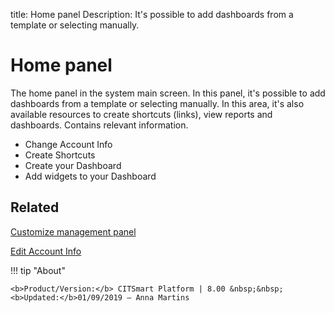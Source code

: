 title: Home panel
Description: It's possible to add dashboards from a template or selecting manually.
# Home panel

The home panel in the system main screen. In this panel, it's possible to
add dashboards from a template or selecting manually. In this area, it's also
available resources to create shortcuts (links), view reports and dashboards. Contains relevant information.

* Change Account Info
* Create Shortcuts
* Create your Dashboard
* Add widgets to your Dashboard


Related
-------

[Customize management panel][1]

[Edit Account Info][2]

!!! tip "About"

    <b>Product/Version:</b> CITSmart Platform | 8.00 &nbsp;&nbsp;
    <b>Updated:</b>01/09/2019 – Anna Martins


[1]:/en-us/citsmart-platform-8/additional-features/reports/create/dashboard-customize-management-panel-smart-decision.html
[2]:/en-us/citsmart-platform-8/initial-settings/access-settings/user/user-data.html
